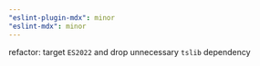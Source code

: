 ```yaml
---
"eslint-plugin-mdx": minor
"eslint-mdx": minor
---
```


refactor: target `ES2022` and drop unnecessary `tslib` dependency

